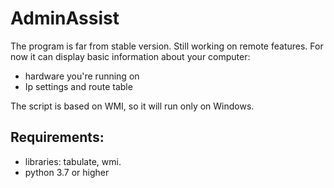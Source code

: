 # AdminAssist

The program is far from stable version. Still working on remote features.
For now it can display basic information about your computer: 
- hardware you're running on
- Ip settings and route table

The script is based on WMI, so it will run only on Windows.


## Requirements:
- libraries: tabulate, wmi.
- python 3.7 or higher 